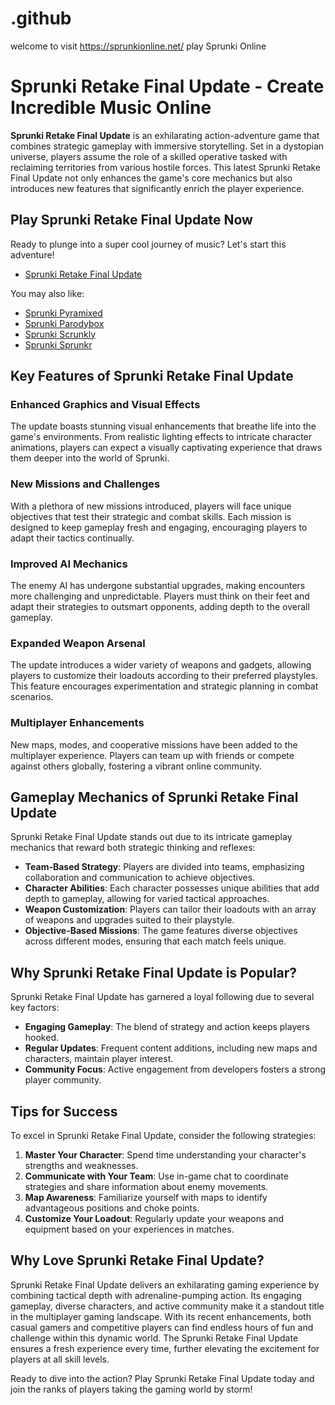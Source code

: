 # .github
welcome to visit https://sprunkionline.net/ play Sprunki Online
# Sprunki Retake Final Update - Create Incredible Music Online

**Sprunki Retake Final Update** is an exhilarating action-adventure game that combines strategic gameplay with immersive storytelling. Set in a dystopian universe, players assume the role of a skilled operative tasked with reclaiming territories from various hostile forces. This latest Sprunki Retake Final Update not only enhances the game's core mechanics but also introduces new features that significantly enrich the player experience.

## Play Sprunki Retake Final Update Now
Ready to plunge into a super cool journey of music? Let's start this adventure!

- [Sprunki Retake Final Update](https://sprunkionline.net/)

You may also like:
- [Sprunki Pyramixed](https://sprunkionline.net/)
- [Sprunki Parodybox](https://sprunkionline.net/)
- [Sprunki Scrunkly](https://sprunkionline.net/)
- [Sprunki Sprunkr](https://sprunkionline.net/)

## Key Features of Sprunki Retake Final Update

### Enhanced Graphics and Visual Effects
The update boasts stunning visual enhancements that breathe life into the game's environments. From realistic lighting effects to intricate character animations, players can expect a visually captivating experience that draws them deeper into the world of Sprunki.

### New Missions and Challenges
With a plethora of new missions introduced, players will face unique objectives that test their strategic and combat skills. Each mission is designed to keep gameplay fresh and engaging, encouraging players to adapt their tactics continually.

### Improved AI Mechanics
The enemy AI has undergone substantial upgrades, making encounters more challenging and unpredictable. Players must think on their feet and adapt their strategies to outsmart opponents, adding depth to the overall gameplay.

### Expanded Weapon Arsenal
The update introduces a wider variety of weapons and gadgets, allowing players to customize their loadouts according to their preferred playstyles. This feature encourages experimentation and strategic planning in combat scenarios.

### Multiplayer Enhancements
New maps, modes, and cooperative missions have been added to the multiplayer experience. Players can team up with friends or compete against others globally, fostering a vibrant online community.

## Gameplay Mechanics of Sprunki Retake Final Update

Sprunki Retake Final Update stands out due to its intricate gameplay mechanics that reward both strategic thinking and reflexes:

- **Team-Based Strategy**: Players are divided into teams, emphasizing collaboration and communication to achieve objectives.
- **Character Abilities**: Each character possesses unique abilities that add depth to gameplay, allowing for varied tactical approaches.
- **Weapon Customization**: Players can tailor their loadouts with an array of weapons and upgrades suited to their playstyle.
- **Objective-Based Missions**: The game features diverse objectives across different modes, ensuring that each match feels unique.

## Why Sprunki Retake Final Update is Popular?

Sprunki Retake Final Update has garnered a loyal following due to several key factors:

- **Engaging Gameplay**: The blend of strategy and action keeps players hooked.
- **Regular Updates**: Frequent content additions, including new maps and characters, maintain player interest.
- **Community Focus**: Active engagement from developers fosters a strong player community.

## Tips for Success

To excel in Sprunki Retake Final Update, consider the following strategies:

1. **Master Your Character**: Spend time understanding your character's strengths and weaknesses.
2. **Communicate with Your Team**: Use in-game chat to coordinate strategies and share information about enemy movements.
3. **Map Awareness**: Familiarize yourself with maps to identify advantageous positions and choke points.
4. **Customize Your Loadout**: Regularly update your weapons and equipment based on your experiences in matches.

## Why Love Sprunki Retake Final Update?

Sprunki Retake Final Update delivers an exhilarating gaming experience by combining tactical depth with adrenaline-pumping action. Its engaging gameplay, diverse characters, and active community make it a standout title in the multiplayer gaming landscape. With its recent enhancements, both casual gamers and competitive players can find endless hours of fun and challenge within this dynamic world. The Sprunki Retake Final Update ensures a fresh experience every time, further elevating the excitement for players at all skill levels.

Ready to dive into the action? Play Sprunki Retake Final Update today and join the ranks of players taking the gaming world by storm!

